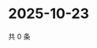 # 2025-10-23

共 0 条

<!-- BEGIN ZHIHUVIDEO -->
<!-- 最后更新时间 Thu Oct 23 2025 02:18:12 GMT+0800 (China Standard Time) -->

<!-- END ZHIHUVIDEO -->
